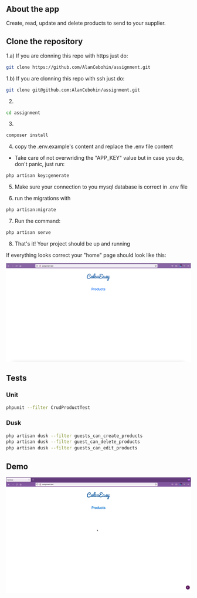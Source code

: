 <div class="col-10 mx-auto">
    <div class="row">
        <h1 class="mx-auto mt-5">
            <img src="https://calcueasy.com/wp-content/uploads/2018/01/calcueasy_logo_blue_retina.png" alt="">
        </h1>
    </div>
</div>

## About the app

Create, read, update and delete products to send to your supplier.

## Clone the repository

1.a) If you are clonning this repo with https just do:

```bash
git clone https://github.com/AlanCebohin/assignment.git
```

1.b) If you are clonning this repo with ssh just do:

```bash
git clone git@github.com:AlanCebohin/assignment.git
```

2) 
```bash
cd assignment
```

3)
```bash
composer install
```

4) copy the .env.example's content and replace the .env file content
- Take care of not overwriding the "APP_KEY" value but in case you do, don't panic, just run:
```bash
php artisan key:generate
```

5) Make sure your connection to you mysql database is correct in .env file

6) run the migrations with
```bash
php artisan:migrate
```

7) Run the command:
```bash
php artisan serve
```

8) That's it! Your project should be up and running

If everything looks correct your "home" page should look like this:

<img src="/public/img/home.png" alt="home">

## Tests

### Unit

```bash
phpunit --filter CrudProductTest
```

### Dusk

```bash
php artisan dusk --filter guests_can_create_products
php artisan dusk --filter guest_can_delete_products
php artisan dusk --filter guests_can_edit_products
```

## Demo

<img src="/public/img/sample.gif" alt="Sample">
